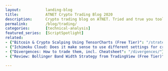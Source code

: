 ```yaml
---
layout:           landing-blog
title:            ATNET Crypto Trading Blog 2020
description:      Crypto trading blog on ATNET. Tried and true you tools for cryptocurrency trading, Tradingview script reviews, noob-friendly guides to technical analysis, advanced strategies.
permalink:        /blog/trading/
categories:       [technical-analysis]
featured_series:  [ScriptSpotlight]
related:
- {"Bitcoin & Crypto Scalping Using TensorCharts (Free Tier)": "/strategy/scalping/"}
- {"Ichimoku Cloud: Does it make sense to use different settings for crypto?": "/ichimoku-cloud/"}
- {"Divergences: How to trade them, incl. Cheatsheet": "/divergences/"}
- {"Review: Bollinger Band Width Strategy from TradingView (Free Tier)": "/scriptspotlight-bollinger-band-width-indicator/"}

---
```

